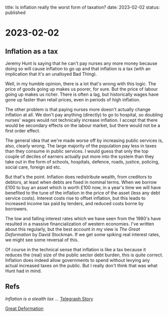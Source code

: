 title: Is inflation really the worst form of taxation?
date: 2023-02-02
status: published

# 2023-02-02
## Inflation as a tax
Jeremy Hunt is saying that he can't pay nurses any more money
because doing so will cause inflation to go up and
that inflation is a tax (with an implication that it's an unalloyed Bad Thing).

Well, in my humble opinion, there is a lot that's wrong with this logic.
The price of goods going up makes us poorer, for sure. But the price of labour going up makes us richer. There is often a lag, but historically
wages have gone up faster than retail prices, even in periods of high inflation.

The other problem is that paying nurses more doesn't actually change inflation at all. We don't pay anything (directly) to go to hospital, 
so doubling nurses' wages would not technically increase inflation.
I accept that there would be secondary effects on the labour market, but there would not be a first order effect.

The general idea that we're made worse off by increasing public services is, also, clearly wrong. The large majority of the population pay less in taxes than they consume in public services. I would guess that only the top couple of deciles of earners actually put more into the system than they take out in the form of schools, hospitals, defence, roads, justice, policing, social care, foreign aid etc.

But that's the point. Inflation does redistribute wealth, from creditors to debtors, at least when debts are fixed in nominal terms. When we borrow £100 to buy an asset which is worth £100 now, in a year's time we will have benefited to the tune of the inflation in the price of the asset (less any debt service costs). Interest costs rise to offset inflation, but this leads to increased income tax paid by lenders, 
and reduced costs borne by borrowers. 

The  low and falling interest rates which we have seen from the 1980's
have resulted in a massive financialization of western economies.
I've written about this regularly, but the best account in my view is _The Great Deformation_ by David Stockman. If we get some spiking real interest rates, we might see some reversal of this.

Of course in the technical sense that inflation is like a tax because it reduces the (real) size of the public sector debt burden, this is quite correct. Inflation does indeed allow governments to spend without levying any actual increased taxes on the public. But I really don't think that was what Hunt had in mind.

## Refs
_Inflation is a stealth tax ..._
[Telegraph Story](https://12ft.io/proxy?q=https%3A%2F%2Fwww.telegraph.co.uk%2Fpolitics%2F2023%2F02%2F02%2Frishi-sunak-news-dominic-raab-strikes-truss-politics-latest%2F)

[Great Deformation](https://www.google.co.uk/books/edition/The_Great_Deformation/d8MiBQAAQBAJ?hl=en)